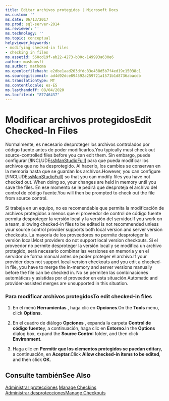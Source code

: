 ```yaml
---
title: Editar archivos protegidos | Microsoft Docs
ms.custom: ''
ms.date: 06/13/2017
ms.prod: sql-server-2014
ms.reviewer: ''
ms.technology: ''
ms.topic: conceptual
helpviewer_keywords:
- modifying checked-in files
- checking in files
ms.assetid: 560cd19f-ab22-4273-b00c-149993a630e6
author: mashamsft
ms.author: mathoma
ms.openlocfilehash: e2dbe1aad203dfdc83e438d5b7f4ed19c15038c1
ms.sourcegitcommit: ad4d92dce894592a259721a1571b1d8736abacdb
ms.translationtype: MT
ms.contentlocale: es-ES
ms.lasthandoff: 08/04/2020
ms.locfileid: "87746437"
---
```

# <a name="edit-checked-in-files"></a><span data-ttu-id="fdeb9-102">Modificar archivos protegidos</span><span class="sxs-lookup"><span data-stu-id="fdeb9-102">Edit Checked-In Files</span></span>
  <span data-ttu-id="fdeb9-103">Normalmente, es necesario desproteger los archivos controlados por código fuente antes de poder modificarlos.</span><span class="sxs-lookup"><span data-stu-id="fdeb9-103">You typically must check out source-controlled files before you can edit them.</span></span> <span data-ttu-id="fdeb9-104">Sin embargo, puede configurar [!INCLUDE[ssManStudioFull](../includes/ssmanstudiofull-md.md)] para que pueda modificar los archivos que no ha desprotegido. Al hacerlo, los cambios se conservan en la memoria hasta que se guardan los archivos.</span><span class="sxs-lookup"><span data-stu-id="fdeb9-104">However, you can configure [!INCLUDE[ssManStudioFull](../includes/ssmanstudiofull-md.md)] so that you can modify files you have not checked out. When doing so, your changes are held in memory until you save the files.</span></span> <span data-ttu-id="fdeb9-105">En ese momento se le pedirá que desproteja el archivo del control de código fuente.</span><span class="sxs-lookup"><span data-stu-id="fdeb9-105">You will then be prompted to check out the file from source control.</span></span>  
  
 <span data-ttu-id="fdeb9-106">Si trabaja en un equipo, no es recomendable que permita la modificación de archivos protegidos a menos que el proveedor de control de código fuente permita desproteger la versión local y la versión del servidor.</span><span class="sxs-lookup"><span data-stu-id="fdeb9-106">If you work on a team, allowing checked-in files to be edited is not recommended unless your source control provider supports both local version and server version checkouts.</span></span> <span data-ttu-id="fdeb9-107">La mayoría de los proveedores no permite desproteger la versión local.</span><span class="sxs-lookup"><span data-stu-id="fdeb9-107">Most providers do not support local version checkouts.</span></span> <span data-ttu-id="fdeb9-108">Si el proveedor no permite desproteger la versión local y se modifica un archivo protegido, será necesario combinar las versiones en memoria y en el servidor de forma manual antes de poder proteger el archivo.</span><span class="sxs-lookup"><span data-stu-id="fdeb9-108">If your provider does not support local version checkouts and you edit a checked-in file, you have to merge the in-memory and server versions manually before the file can be checked in.</span></span> <span data-ttu-id="fdeb9-109">No se permiten las combinaciones automáticas y asistidas por el proveedor en esta situación.</span><span class="sxs-lookup"><span data-stu-id="fdeb9-109">Automatic and provider-assisted merges are unsupported in this situation.</span></span>  
  
### <a name="to-edit-checked-in-files"></a><span data-ttu-id="fdeb9-110">Para modificar archivos protegidos</span><span class="sxs-lookup"><span data-stu-id="fdeb9-110">To edit checked-in files</span></span>  
  
1.  <span data-ttu-id="fdeb9-111">En el menú **Herramientas** , haga clic en **Opciones**.</span><span class="sxs-lookup"><span data-stu-id="fdeb9-111">On the **Tools** menu, click **Options**.</span></span>  
  
2.  <span data-ttu-id="fdeb9-112">En el cuadro de diálogo **Opciones** , expanda la carpeta **Control de código fuente**y, a continuación, haga clic en **Entorno**.</span><span class="sxs-lookup"><span data-stu-id="fdeb9-112">In the **Options** dialog box, expand the **Source Contro**l folder, and then click **Environment**.</span></span>  
  
3.  <span data-ttu-id="fdeb9-113">Haga clic en **Permitir que los elementos protegidos se puedan editar**y, a continuación, en **Aceptar**.</span><span class="sxs-lookup"><span data-stu-id="fdeb9-113">Click **Allow checked-in items to be edited**, and then click **OK**.</span></span>  
  
## <a name="see-also"></a><span data-ttu-id="fdeb9-114">Consulte también</span><span class="sxs-lookup"><span data-stu-id="fdeb9-114">See Also</span></span>  
 <span data-ttu-id="fdeb9-115">[Administrar protecciones](../../2014/database-engine/manage-checkins.md) </span><span class="sxs-lookup"><span data-stu-id="fdeb9-115">[Manage Checkins](../../2014/database-engine/manage-checkins.md) </span></span>  
 [<span data-ttu-id="fdeb9-116">Administrar desprotecciones</span><span class="sxs-lookup"><span data-stu-id="fdeb9-116">Manage Checkouts</span></span>](../../2014/database-engine/manage-checkouts.md)  
  
  
